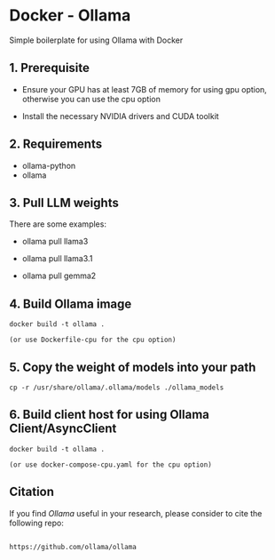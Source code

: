 # Docker - Ollama

Simple boilerplate for using Ollama with Docker


## 1. Prerequisite

- Ensure your GPU has at least 7GB of memory for using gpu option, otherwise you can use the cpu option

- Install the necessary NVIDIA drivers and CUDA toolkit


## 2. Requirements

- ollama-python
- ollama


## 3. Pull LLM weights

There are some examples:

- ollama pull llama3

- ollama pull llama3.1

- ollama pull gemma2

## 4. Build Ollama image

    docker build -t ollama . 
    
    (or use Dockerfile-cpu for the cpu option)

## 5. Copy the weight of models into your path

    cp -r /usr/share/ollama/.ollama/models ./ollama_models

## 6. Build client host for using Ollama Client/AsyncClient

    docker build -t ollama . 
    
    (or use docker-compose-cpu.yaml for the cpu option)

## Citation

If you find *Ollama* useful in your research, please consider to cite the following repo:

```

https://github.com/ollama/ollama

```
